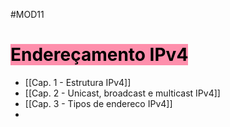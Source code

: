 #MOD11

# <mark style="background: #FF5582A6;">Endereçamento IPv4</mark>

- [[Cap. 1 - Estrutura IPv4]]
- [[Cap. 2 - Unicast, broadcast e multicast IPv4]]
- [[Cap. 3 - Tipos de endereco IPv4]]
- 